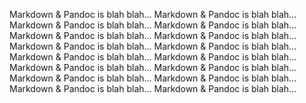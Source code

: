 Markdown & Pandoc is blah blah...
Markdown & Pandoc is blah blah...
Markdown & Pandoc is blah blah...
Markdown & Pandoc is blah blah...
Markdown & Pandoc is blah blah...
Markdown & Pandoc is blah blah...
Markdown & Pandoc is blah blah...
Markdown & Pandoc is blah blah...
Markdown & Pandoc is blah blah...
Markdown & Pandoc is blah blah...
Markdown & Pandoc is blah blah...
Markdown & Pandoc is blah blah...
Markdown & Pandoc is blah blah...
Markdown & Pandoc is blah blah...
Markdown & Pandoc is blah blah...
Markdown & Pandoc is blah blah...

